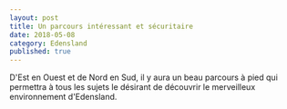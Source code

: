```yaml
---
layout: post
title: Un parcours intéressant et sécuritaire
date: 2018-05-08
category: Edensland
published: true
---
```


D'Est en Ouest et de Nord en Sud, il y aura un beau parcours à pied qui permettra à tous les sujets le désirant de découvrir le merveilleux environnement d'Edensland.
